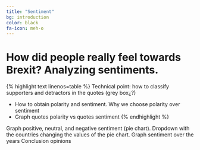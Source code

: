 ```yaml
---
title: "Sentiment"
bg: introduction
color: black
fa-icon: meh-o
---
```


# How did people really feel towards Brexit? Analyzing sentiments. 

{% highlight text linenos=table %}
Technical point: how to classify supporters and detractors in the quotes (grey box¿?)
- How to obtain polarity and sentiment. Why we choose polarity over sentiment
- Graph quotes polarity vs quotes sentiment
{% endhighlight %}

Graph positive, neutral, and negative sentiment (pie chart). Dropdown with the countries changing the values of the pie chart.
Graph sentiment over the years 
Conclusion opinions
